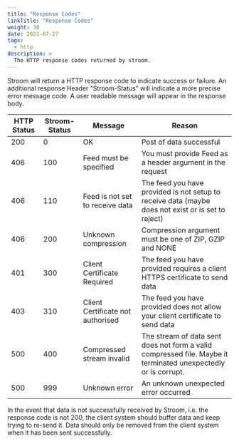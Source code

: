 ```yaml
---
title: "Response Codes"
linkTitle: "Response Codes"
weight: 30
date: 2021-07-27
tags:
  - http
description: >
  The HTTP response codes returned by stroom.
---
```


Stroom will return a HTTP response code to indicate success or failure.
An additional response Header "Stroom-Status" will indicate a more precise error message code.
A user readable message will appear in the response body.

| HTTP Status | Stroom-Status | Message                           | Reason                                                                                                          |
| ---         | ---           | ---                               | ---                                                                                                             |
| 200         | 0             | OK                                | Post of data successful                                                                                         |
| 406         | 100           | Feed must be specified            | You must provide Feed as a header argument in the request                                                       |
| 406         | 110           | Feed is not set to receive data   | The feed you have provided is not setup to receive data (maybe does not exist or is set to reject)              |
| 406         | 200           | Unknown compression               | Compression argument must be one of ZIP, GZIP and NONE                                                          |
| 401         | 300           | Client Certificate Required       | The feed you have provided requires a client HTTPS certificate to send data                                     |
| 403         | 310           | Client Certificate not authorised | The feed you have provided does not allow your client certificate to send data                                  |
| 500         | 400           | Compressed stream invalid         | The stream of data sent does not form a valid compressed file.  Maybe it terminated unexpectedly or is corrupt. |
| 500         | 999           | Unknown error                     | An unknown unexpected error occurred                                                                            |

In the event that data is not successfully received by Stroom, i.e. the response code is not 200, the client system should buffer data and keep trying to re-send it.
Data should only be removed from the client system when it has been sent successfully.
